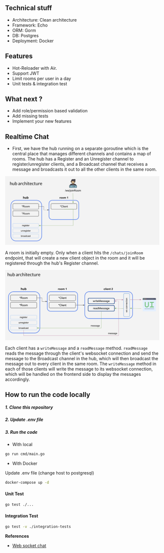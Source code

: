 ## **Technical stuff**

- Architecture: Clean architecture
- Framework: Echo
- ORM: Gorm
- DB: Postgres
- Deployment: Docker

## **Features**

- Hot-Reloader with Air.
- Support JWT
- Limit rooms per user in a day
- Unit tests & integration test

## **What next ?**

- Add role/permission based validation
- Add missing tests
- Implement your new features

## **Realtime Chat**

- First, we have the hub running on a separate goroutine which is the central place that manages different channels and contains a map of rooms. The hub has a Register and an Unregister channel to register/unregister clients, and a Broadcast channel that receives a message and broadcasts it out to all the other clients in the same room.

![Client joins room](/public/join_room.jpg)

A room is initially empty. Only when a client hits the `/chats/joinRoom` endpoint, that will create a new client object in the room and it will be registered through the hub's Register channel.

![Chat flow](/public/chat_flow.jpg)

Each client has a `writeMessage` and a `readMessage` method. `readMessage` reads the message through the client's websocket connection and send the message to the Broadcast channel in the hub, which will then broadcast the message out to every client in the same room. The `writeMessage` method in each of those clients will write the message to its websocket connection, which will be handled on the frontend side to display the messages accordingly.

## **How to run the code locally**

##### 1. Clone this repository

##### 2. Update .env file

##### 3. Run the code

- With local

```bash
go run cmd/main.go
```

- With Docker

Update .env file (change host to postgresql)

```bash
docker-compose up -d
```

#### **Unit Test**

```bash
go test ./...
```

#### **Integration Test**

```bash
go test -v ./integration-tests
```

**References**

- [Web socket chat](https://www.youtube.com/watch?v=W9SuX9c40s8)
